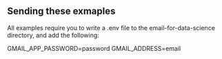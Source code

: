 ## Sending these exmaples

All examples require you to write a .env file to the email-for-data-science directory, and add the following:

GMAIL_APP_PASSWORD=password
GMAIL_ADDRESS=email
